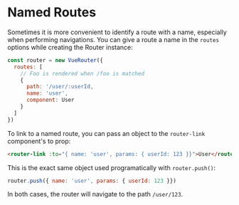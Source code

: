# Named Routes

Sometimes it is more convenient to identify a route with a name, especially when
performing navigations. You can give a route a name in the `routes` options
while creating the Router instance:

``` js
const router = new VueRouter({
  routes: [
    // Foo is rendered when /foo is matched
    {
      path: '/user/:userId,
      name: 'user',
      component: User
    }
  ]
})
```

To link to a named route, you can pass an object to the `router-link`
component's to prop:

``` html
<router-link :to="{ name: 'user', params: { userId: 123 }}">User</router-link>
```

This is the exact same object used programatically with `router.push()`:

``` js
router.push({ name: 'user', params: { userId: 123 }})
```

In both cases, the router will navigate to the path `/user/123`.
